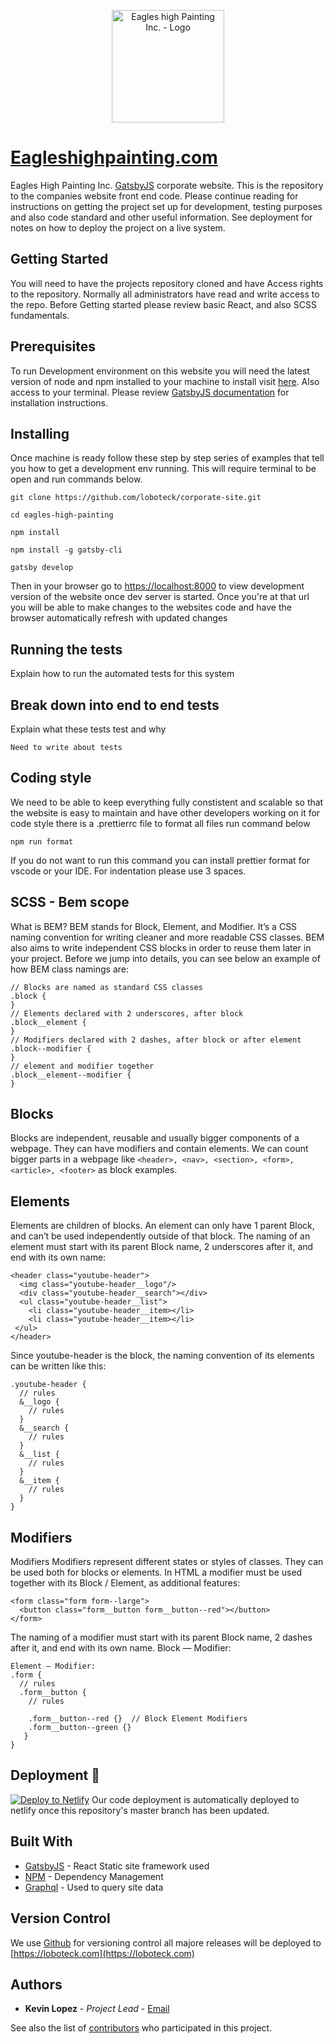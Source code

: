<p align="center">
  <a href="https://www.gatsbyjs.org">
    <img alt="Eagles high Painting Inc. - Logo" src="https://user-images.githubusercontent.com/29260507/73127318-67f06300-3f8c-11ea-86c3-d6263fb6c2a6.jpg" width="180" height="180" />
  </a>
<p>

# [Eagleshighpainting.com](https://eagleshighpainting.com)

Eagles High Painting Inc. [GatsbyJS](https://www.gatsbyjs.org/) corporate website. This is the repository to the companies website front end code. Please continue reading for instructions on getting the project set up for development, testing purposes and also code standard and other useful information. See deployment for notes on how to deploy the project on a live system.

## Getting Started

You will need to have the projects repository cloned and have Access rights to the repository. Normally all administrators have read and write access to the repo. Before Getting started please review basic React, and also SCSS fundamentals.

## Prerequisites

To run Development environment on this website you will need the latest version of node and npm installed to your machine to install visit [here](https://www.webucator.com/how-to/how-install-nodejs-on-mac.cfm). Also access to your terminal. Please review [GatsbyJS documentation](https://www.gatsbyjs.org/docs/) for installation instructions.

## Installing

Once machine is ready follow these step by step series of examples that tell you how to get a development env running. This will require terminal to be open and run commands below.

```
git clone https://github.com/loboteck/corporate-site.git
```

```
cd eagles-high-painting
```

```
npm install
```

```
npm install -g gatsby-cli
```

```
gatsby develop
```

Then in your browser go to [https://localhost:8000](https://localhost:8000) to view development version of the website once dev server is started. Once you're at that url you will be able to make changes to the websites code and have the browser automatically refresh with updated changes

## Running the tests

Explain how to run the automated tests for this system

## Break down into end to end tests

Explain what these tests test and why

```
Need to write about tests
```

## Coding style

We need to be able to keep everything fully constistent and scalable so that the website is easy to maintain and have other developers working on it for code style there is a .prettierrc file to format all files run command below

```
npm run format
```

If you do not want to run this command you can install prettier format for vscode or your IDE. For indentation please use 3 spaces.

## SCSS - Bem scope

What is BEM?
BEM stands for Block, Element, and Modifier. It’s a CSS naming convention for writing cleaner and more readable CSS classes.
BEM also aims to write independent CSS blocks in order to reuse them later in your project.
Before we jump into details, you can see below an example of how BEM class namings are:

```
// Blocks are named as standard CSS classes
.block {
}
// Elements declared with 2 underscores, after block
.block__element {
}
// Modifiers declared with 2 dashes, after block or after element
.block--modifier {
}
// element and modifier together
.block__element--modifier {
}
```

## Blocks

Blocks are independent, reusable and usually bigger components of a webpage. They can have modifiers and contain elements.
We can count bigger parts in a webpage like `<header>, <nav>, <section>, <form>, <article>, <footer>` as block examples.

## Elements

Elements are children of blocks. An element can only have 1 parent Block, and can’t be used independently outside of that block.
The naming of an element must start with its parent Block name, 2 underscores after it, and end with its own name:

```
<header class="youtube-header">
  <img class="youtube-header__logo"/>
  <div class="youtube-header__search"></div>
  <ul class="youtube-header__list">
    <li class="youtube-header__item></li>
    <li class="youtube-header__item></li>
 </ul>
</header>
```

Since youtube-header is the block, the naming convention of its elements can be written like this:

```
.youtube-header {
  // rules
  &__logo {
    // rules
  }
  &__search {
    // rules
  }
  &__list {
    // rules
  }
  &__item {
    // rules
  }
}
```

## Modifiers

Modifiers
Modifiers represent different states or styles of classes. They can be used both for blocks or elements.
In HTML a modifier must be used together with its Block / Element, as additional features:

```
<form class="form form--large">
  <button class="form__button form__button--red"></button>
</form>
```

The naming of a modifier must start with its parent Block name, 2 dashes after it, and end with its own name.
Block — Modifier:

```
Element — Modifier:
.form {
  // rules
  .form__button {
    // rules

    .form__button--red {}  // Block Element Modifiers
    .form__button--green {}
   }
}
```

## Deployment 💫

[![Deploy to Netlify](https://www.netlify.com/img/deploy/button.svg)](https://app.netlify.com/sites/loboteck/overview)
Our code deployment is automatically deployed to netlify once this repository's master branch has been updated.

## Built With

-  [GatsbyJS](https://www.gatsbyjs.org/) - React Static site framework used
-  [NPM](https://www.npmjs.com/get-npm) - Dependency Management
-  [Graphql](https://graphql.org/) - Used to query site data

## Version Control

We use [Github](http://github.com/) for versioning control all majore releases will be deployed to [https://loboteck.com](https://loboteck.com)

## Authors

-  **Kevin Lopez** - _Project Lead_ - [Email](lopezkevin175@gmail.com)

See also the list of [contributors](https://github.com/loboteck/corporate-site/graphs/contributors) who participated in this project.
